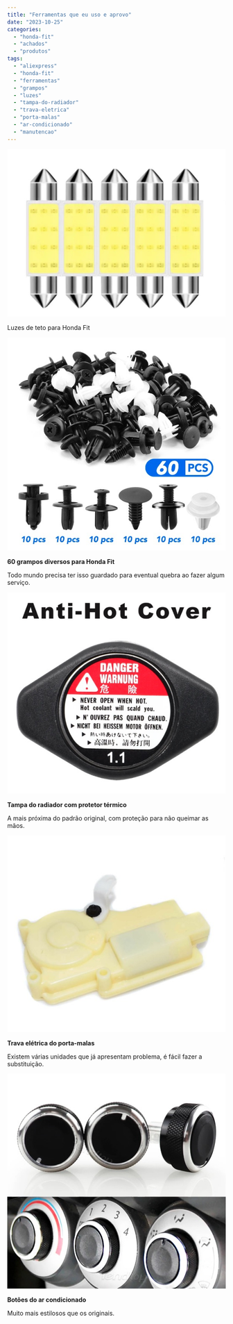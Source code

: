 ```yaml
---
title: "Ferramentas que eu uso e aprovo"
date: "2023-10-25"
categories:
  - "honda-fit"
  - "achados"
  - "produtos"
tags:
  - "aliexpress"
  - "honda-fit"
  - "ferramentas"
  - "grampos"
  - "luzes"
  - "tampa-do-radiador"
  - "trava-eletrica"
  - "porta-malas"
  - "ar-condicionado"
  - "manutencao"
---
```


[![](media/screenshot-2023-10-24-as-10.48.52.jpg?w=640)](https://s.click.aliexpress.com/e/_DCjzwUT)

Luzes de teto para Honda Fit

[![](media/screenshot-2023-10-25-as-09.40.40.jpg?w=574)](https://pt.aliexpress.com/item/1005002418157836.html)

**60 grampos diversos para Honda Fit**

Todo mundo precisa ter isso guardado para eventual quebra ao fazer algum serviço.

[![](media/screenshot-2023-10-25-as-09.45.24.jpg?w=573)](https://s.click.aliexpress.com/e/_DkxS9Cb)

**Tampa do radiador com protetor térmico**

A mais próxima do padrão original, com proteção para não queimar as mãos.

[![](media/screenshot-2023-10-25-as-10.00.49.jpg?w=525)](https://s.click.aliexpress.com/e/_DDJhGYP)

**Trava elétrica do porta-malas**

Existem várias unidades que já apresentam problema, é fácil fazer a substituição.

[![](media/screenshot-2023-10-25-as-10.36.43.jpg?w=520)](https://s.click.aliexpress.com/e/_DltsPaR)

**Botões do ar condicionado**

Muito mais estilosos que os originais.
